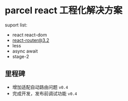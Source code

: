 # parcel react 工程化解决方案
suport list:    
+ react react-dom
+ react-router@3.2
+ less
+ async await
+ stage-2

## 里程碑 
+ 增加适配自动路由问题 `v0.4`
+ 完成开发，发布前调试功能 `v0.4`